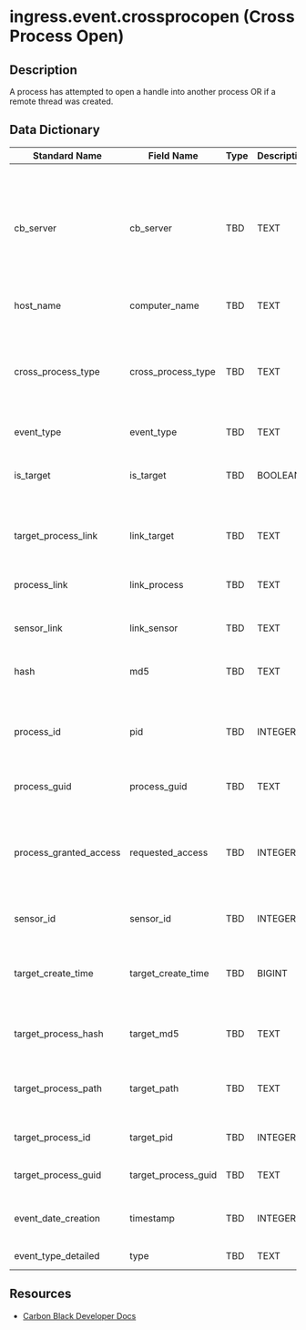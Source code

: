 # ingress.event.crossprocopen (Cross Process Open)

## Description
A process has attempted to open a handle into another process OR if a remote thread was created.

## Data Dictionary
|Standard Name|Field Name|Type|Description|Sample Value|
|---|---|---|---|---|
|cb_server|cb_server|TBD|TEXT|Used to distinguish between multiple Cb Response servers. Set this in the "server_name" option of cb-event-forwarder.ini.|cbserver|
|host_name|computer_name|TBD|TEXT|hostname of the sensor|JASON-WIN81-VM|
|cross_process_type|cross_process_type|TBD|TEXT|The type of cross process event: either open_process (opening a handle to another process) or open_thread|open_process|
|event_type|event_type|TBD|TEXT|type of event|cross_process|
|is_target|is_target|TBD|BOOLEAN|specifies whether process_guid is the target of the cross process event|false|
|target_process_link|link_target|TBD|TEXT|Deep link to Cb Response UI for target process|https://cbtests/#analyze/00000007-0000-02c4-01d1-20982cef85d3/1|
|process_link|link_process|TBD|TEXT|Deep link to Cb Response UI for this process|https://cbtests/#analyze/00000007-0000-0ccc-01d1-209ab5339f45/1|
|sensor_link|link_sensor|TBD|TEXT|Deep link to Cb Response UI for sensor|https://cbtests/#/host/7|
|hash|md5|TBD|TEXT|md5 of process_guid executable image|053EEEE1ABAE53F044F1E386E22AE525|
|process_id|pid|TBD|INTEGER|Endpoint OS Process id of process that generated the crossprocopen event|3276|
|process_guid|process_guid|TBD|TEXT|Process guid of child process|00000007-0000-0ccc-01d1-209ab5339f45|
|process_granted_access|requested_access|TBD|INTEGER|Windows bitfield representing the requested access for this process or thread handle (decimal)|5136|
|sensor_id|sensor_id|TBD|INTEGER|sensor ID of associated sensor|7|
|target_create_time|target_create_time|TBD|BIGINT|Target Process create time represented as a 64-bit Windows FILETIME|130921702131467731|
|target_process_hash|target_md5|TBD|TEXT|md5 of target process executable image|382100E75B6F4668AEAEF228C6CEFFAD|
|target_process_path|target_path|TBD|TEXT|Path of the target process' executable image|c:\windows\system32\lsass.exe|
|target_process_id|target_pid|TBD|INTEGER|Process ID of the target process|708|
|target_process_guid|target_process_guid|TBD|TEXT|process_guid of the target process|00000007-0000-02c4-01d1-20982cef85d3|
|event_date_creation|timestamp|TBD|INTEGER|Endpoint timestamp of this event since epoch|1447697702|
|event_type_detailed|type|TBD|TEXT|The full type of event|ingress.event.crossprocopen|

## Resources
* [Carbon Black Developer Docs](https://developer.carbonblack.com/reference/enterprise-response/event-forwarder/event-schema/#ingress-event-crossprocopen-cross-process-open)
